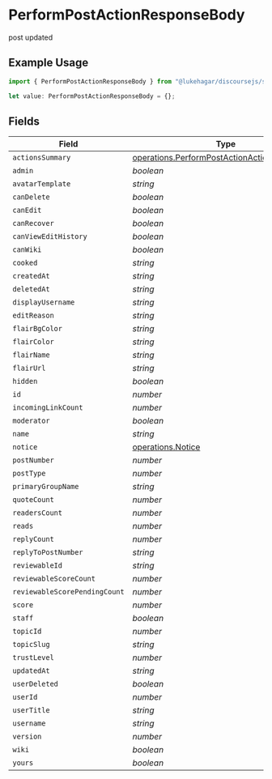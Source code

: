 # PerformPostActionResponseBody

post updated

## Example Usage

```typescript
import { PerformPostActionResponseBody } from "@lukehagar/discoursejs/sdk/models/operations";

let value: PerformPostActionResponseBody = {};
```

## Fields

| Field                                                                                                             | Type                                                                                                              | Required                                                                                                          | Description                                                                                                       |
| ----------------------------------------------------------------------------------------------------------------- | ----------------------------------------------------------------------------------------------------------------- | ----------------------------------------------------------------------------------------------------------------- | ----------------------------------------------------------------------------------------------------------------- |
| `actionsSummary`                                                                                                  | [operations.PerformPostActionActionsSummary](../../../sdk/models/operations/performpostactionactionssummary.md)[] | :heavy_minus_sign:                                                                                                | N/A                                                                                                               |
| `admin`                                                                                                           | *boolean*                                                                                                         | :heavy_minus_sign:                                                                                                | N/A                                                                                                               |
| `avatarTemplate`                                                                                                  | *string*                                                                                                          | :heavy_minus_sign:                                                                                                | N/A                                                                                                               |
| `canDelete`                                                                                                       | *boolean*                                                                                                         | :heavy_minus_sign:                                                                                                | N/A                                                                                                               |
| `canEdit`                                                                                                         | *boolean*                                                                                                         | :heavy_minus_sign:                                                                                                | N/A                                                                                                               |
| `canRecover`                                                                                                      | *boolean*                                                                                                         | :heavy_minus_sign:                                                                                                | N/A                                                                                                               |
| `canViewEditHistory`                                                                                              | *boolean*                                                                                                         | :heavy_minus_sign:                                                                                                | N/A                                                                                                               |
| `canWiki`                                                                                                         | *boolean*                                                                                                         | :heavy_minus_sign:                                                                                                | N/A                                                                                                               |
| `cooked`                                                                                                          | *string*                                                                                                          | :heavy_minus_sign:                                                                                                | N/A                                                                                                               |
| `createdAt`                                                                                                       | *string*                                                                                                          | :heavy_minus_sign:                                                                                                | N/A                                                                                                               |
| `deletedAt`                                                                                                       | *string*                                                                                                          | :heavy_minus_sign:                                                                                                | N/A                                                                                                               |
| `displayUsername`                                                                                                 | *string*                                                                                                          | :heavy_minus_sign:                                                                                                | N/A                                                                                                               |
| `editReason`                                                                                                      | *string*                                                                                                          | :heavy_minus_sign:                                                                                                | N/A                                                                                                               |
| `flairBgColor`                                                                                                    | *string*                                                                                                          | :heavy_minus_sign:                                                                                                | N/A                                                                                                               |
| `flairColor`                                                                                                      | *string*                                                                                                          | :heavy_minus_sign:                                                                                                | N/A                                                                                                               |
| `flairName`                                                                                                       | *string*                                                                                                          | :heavy_minus_sign:                                                                                                | N/A                                                                                                               |
| `flairUrl`                                                                                                        | *string*                                                                                                          | :heavy_minus_sign:                                                                                                | N/A                                                                                                               |
| `hidden`                                                                                                          | *boolean*                                                                                                         | :heavy_minus_sign:                                                                                                | N/A                                                                                                               |
| `id`                                                                                                              | *number*                                                                                                          | :heavy_minus_sign:                                                                                                | N/A                                                                                                               |
| `incomingLinkCount`                                                                                               | *number*                                                                                                          | :heavy_minus_sign:                                                                                                | N/A                                                                                                               |
| `moderator`                                                                                                       | *boolean*                                                                                                         | :heavy_minus_sign:                                                                                                | N/A                                                                                                               |
| `name`                                                                                                            | *string*                                                                                                          | :heavy_minus_sign:                                                                                                | N/A                                                                                                               |
| `notice`                                                                                                          | [operations.Notice](../../../sdk/models/operations/notice.md)                                                     | :heavy_minus_sign:                                                                                                | N/A                                                                                                               |
| `postNumber`                                                                                                      | *number*                                                                                                          | :heavy_minus_sign:                                                                                                | N/A                                                                                                               |
| `postType`                                                                                                        | *number*                                                                                                          | :heavy_minus_sign:                                                                                                | N/A                                                                                                               |
| `primaryGroupName`                                                                                                | *string*                                                                                                          | :heavy_minus_sign:                                                                                                | N/A                                                                                                               |
| `quoteCount`                                                                                                      | *number*                                                                                                          | :heavy_minus_sign:                                                                                                | N/A                                                                                                               |
| `readersCount`                                                                                                    | *number*                                                                                                          | :heavy_minus_sign:                                                                                                | N/A                                                                                                               |
| `reads`                                                                                                           | *number*                                                                                                          | :heavy_minus_sign:                                                                                                | N/A                                                                                                               |
| `replyCount`                                                                                                      | *number*                                                                                                          | :heavy_minus_sign:                                                                                                | N/A                                                                                                               |
| `replyToPostNumber`                                                                                               | *string*                                                                                                          | :heavy_minus_sign:                                                                                                | N/A                                                                                                               |
| `reviewableId`                                                                                                    | *string*                                                                                                          | :heavy_minus_sign:                                                                                                | N/A                                                                                                               |
| `reviewableScoreCount`                                                                                            | *number*                                                                                                          | :heavy_minus_sign:                                                                                                | N/A                                                                                                               |
| `reviewableScorePendingCount`                                                                                     | *number*                                                                                                          | :heavy_minus_sign:                                                                                                | N/A                                                                                                               |
| `score`                                                                                                           | *number*                                                                                                          | :heavy_minus_sign:                                                                                                | N/A                                                                                                               |
| `staff`                                                                                                           | *boolean*                                                                                                         | :heavy_minus_sign:                                                                                                | N/A                                                                                                               |
| `topicId`                                                                                                         | *number*                                                                                                          | :heavy_minus_sign:                                                                                                | N/A                                                                                                               |
| `topicSlug`                                                                                                       | *string*                                                                                                          | :heavy_minus_sign:                                                                                                | N/A                                                                                                               |
| `trustLevel`                                                                                                      | *number*                                                                                                          | :heavy_minus_sign:                                                                                                | N/A                                                                                                               |
| `updatedAt`                                                                                                       | *string*                                                                                                          | :heavy_minus_sign:                                                                                                | N/A                                                                                                               |
| `userDeleted`                                                                                                     | *boolean*                                                                                                         | :heavy_minus_sign:                                                                                                | N/A                                                                                                               |
| `userId`                                                                                                          | *number*                                                                                                          | :heavy_minus_sign:                                                                                                | N/A                                                                                                               |
| `userTitle`                                                                                                       | *string*                                                                                                          | :heavy_minus_sign:                                                                                                | N/A                                                                                                               |
| `username`                                                                                                        | *string*                                                                                                          | :heavy_minus_sign:                                                                                                | N/A                                                                                                               |
| `version`                                                                                                         | *number*                                                                                                          | :heavy_minus_sign:                                                                                                | N/A                                                                                                               |
| `wiki`                                                                                                            | *boolean*                                                                                                         | :heavy_minus_sign:                                                                                                | N/A                                                                                                               |
| `yours`                                                                                                           | *boolean*                                                                                                         | :heavy_minus_sign:                                                                                                | N/A                                                                                                               |